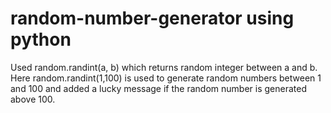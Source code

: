 # random-number-generator using python

Used random.randint(a, b) which returns random integer between a and b.
Here random.randint(1,100) is used to generate random numbers between 1 and 100 and added a lucky message if the random number is generated above 100.
